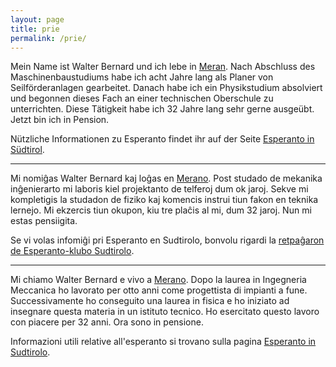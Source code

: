```yaml
---
layout: page
title: prie
permalink: /prie/
---
```


Mein Name ist Walter Bernard und ich lebe in [Meran][Meran]. Nach Abschluss des Maschinenbaustudiums habe ich acht Jahre lang als Planer von Seilförderanlagen gearbeitet. Danach habe ich ein Physikstudium absolviert und begonnen dieses Fach an einer technischen Oberschule zu unterrichten. Diese Tätigkeit habe ich 32 Jahre lang sehr gerne ausgeübt. Jetzt bin ich in Pension.

Nützliche Informationen zu Esperanto findet ihr auf der Seite [Esperanto in Südtirol][Esperanto].

---

Mi nomiĝas Walter Bernard kaj loĝas en [Merano][Meraneo]. Post studado de mekanika inĝenierarto mi laboris kiel projektanto de telferoj dum ok jaroj. Sekve mi kompletigis la studadon de fiziko kaj komencis instrui tiun fakon en teknika lernejo. Mi ekzercis tiun okupon, kiu tre plaĉis al mi, dum 32 jaroj. Nun mi estas pensiigita.

Se vi volas infomiĝi pri Esperanto en Sudtirolo, bonvolu rigardi la [retpaĝaron de Esperanto-klubo Sudtirolo][Esperanto].

---

Mi chiamo Walter Bernard e vivo a [Merano][Merano]. Dopo la laurea in Ingegneria Meccanica ho lavorato per otto anni come progettista di impianti a fune. Successivamente ho conseguito una laurea in fisica e ho iniziato ad insegnare questa materia in un istituto tecnico. Ho esercitato questo lavoro con piacere per 32 anni. Ora sono in pensione. 

Informazioni utili relative all'esperanto si trovano sulla pagina [Esperanto in Sudtirolo][Esperanto].

[Esperanto]: http://esperantosudtirolo.wordpress.com
[Meran]: https://de.wikipedia.org/wiki/Meran
[Merano]: https://it.wikipedia.org/wiki/Merano
[Meraneo]: https://eo.wikipedia.org/wiki/Merano
